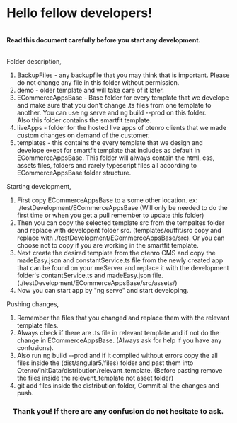<h1>Hello fellow developers!</h1> <br>
<strong>Read this document carefully before you start any development.</strong> <br> <br>

Folder description, <br>
1. BackupFiles - any backupfile that you may think that is important. Please do not change any file in this folder without permission. <br>
2. demo - older template and will take care of it later. <br>
3. ECommerceAppsBase - Base folder for every template that we develope and make sure that you don't change .ts files from one template to another. You can use ng serve and ng build --prod on this folder. <br>
Also this folder contains the smartfit template.
4. liveApps - folder for the hosted live apps of otenro clients that we made custom changes on demand of the customer. 
5. templates - this contains the every template that we design and develope exept for smartfit template that includes as default in ECommerceAppsBase. This folder will always contain the html, css, assets files, folders and rarely typescript files all according to ECommerceAppsBase folder structure.

Starting development,

1. First copy ECommerceAppsBase to a some other location. ex: ./testDevelopment/ECommerceAppsBase (Will only be needed to do the first time or when you get a pull remember to update this folder)
2. Then you can copy the selected template src from the tempaltes folder and replace with developent folder src. (templates/outfit/src copy and replace with ./testDevelopment/ECommerceAppsBase/src). Or you can choose not to copy if you are working in the smartfit template.
3. Next create the desired template from the otenro CMS and copy the madeEasy.json and constantService.ts file from the newly created app that can be found on your meServer and replace it with the development folder's contantService.ts and madeEasy.json file. (./testDevelopment/ECommerceAppsBase/src/assets/)
4. Now you can start app by "ng serve" and start developing. 

Pushing changes,

1. Remember the files that you changed and replace them with the relevant template files.
2. Always check if there are .ts file in relevant template and if not do the change in ECommerceAppsBase. (Always ask for help if you have any confusions).
3. Also run ng build --prod and if it compiled without errors copy the all files inside the (dist/angular5/files) folder and past them into Otenro/initData/distribution/relevant_template. (Before pasting remove the files inside the relevent_template not asset folder)
4. git add files inside the distribution folder, Commit all the changes and push.

<div><h3><center>Thank you! If there are any confusion do not hesitate to ask.</center></h3></div>